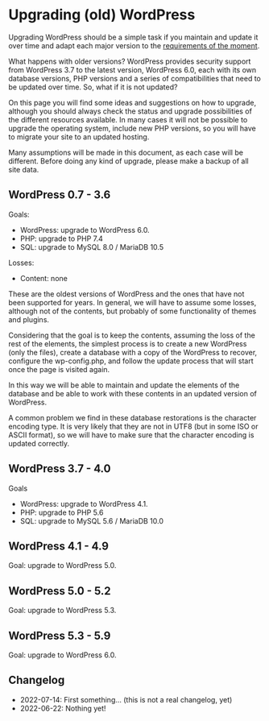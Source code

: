 # Upgrading (old) WordPress

Upgrading WordPress should be a simple task if you maintain and update it over time and adapt each major version to the [requirements of the moment](https://make.wordpress.org/hosting/handbook/server-environment/).

What happens with older versions? WordPress provides security support from WordPress 3.7 to the latest version, WordPress 6.0, each with its own database versions, PHP versions and a series of compatibilities that need to be updated over time. So, what if it is not updated?

On this page you will find some ideas and suggestions on how to upgrade, although you should always check the status and upgrade possibilities of the different resources available. In many cases it will not be possible to upgrade the operating system, include new PHP versions, so you will have to migrate your site to an updated hosting.

Many assumptions will be made in this document, as each case will be different. Before doing any kind of upgrade, please make a backup of all site data.

## WordPress 0.7 - 3.6

Goals:
- WordPress: upgrade to WordPress 6.0.
- PHP: upgrade to PHP 7.4
- SQL: upgrade to MySQL 8.0 / MariaDB 10.5

Losses:
- Content: none


These are the oldest versions of WordPress and the ones that have not been supported for years. In general, we will have to assume some losses, although not of the contents, but probably of some functionality of themes and plugins.

Considering that the goal is to keep the contents, assuming the loss of the rest of the elements, the simplest process is to create a new WordPress (only the files), create a database with a copy of the WordPress to recover, configure the wp-config.php, and follow the update process that will start once the page is visited again.

In this way we will be able to maintain and update the elements of the database and be able to work with these contents in an updated version of WordPress.

A common problem we find in these database restorations is the character encoding type. It is very likely that they are not in UTF8 (but in some ISO or ASCII format), so we will have to make sure that the character encoding is updated correctly.

## WordPress 3.7 - 4.0

Goals
- WordPress: upgrade to WordPress 4.1.
- PHP: upgrade to PHP 5.6
- SQL: upgrade to MySQL 5.6 / MariaDB 10.0





## WordPress 4.1 - 4.9

Goal: upgrade to WordPress 5.0.


## WordPress 5.0 - 5.2

Goal: upgrade to WordPress 5.3.


## WordPress 5.3 - 5.9

Goal: upgrade to WordPress 6.0.



## Changelog

- 2022-07-14: First something... (this is not a real changelog, yet)
- 2022-06-22: Nothing yet!
